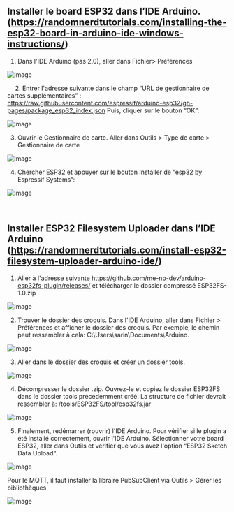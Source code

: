 ## Installer le board ESP32 dans l’IDE Arduino. (https://randomnerdtutorials.com/installing-the-esp32-board-in-arduino-ide-windows-instructions/)
1.	Dans l'IDE Arduino (pas 2.0), aller dans Fichier> Préférences

![image](https://user-images.githubusercontent.com/89463240/228365218-8526f81f-c23b-4dda-a570-b5eb5e57da7c.png)

 
2.	Entrer l'adresse suivante dans le champ “URL de gestionnaire de cartes supplémentaires” :
https://raw.githubusercontent.com/espressif/arduino-esp32/gh-pages/package_esp32_index.json
Puis, cliquer sur le bouton “OK”:

 ![image](https://user-images.githubusercontent.com/89463240/228366378-ed489a3a-9a9a-40d8-a1a9-e98153258acf.png)
 
3.	Ouvrir le Gestionnaire de carte. Aller dans Outils > Type de carte > Gestionnaire de carte

 ![image](https://user-images.githubusercontent.com/89463240/228366440-efc16bad-bf68-4de1-941f-8936bcfccf1f.png)

4.	Chercher ESP32 et appuyer sur le bouton Installer de “esp32 by Espressif Systems“:

 ![image](https://user-images.githubusercontent.com/89463240/228366484-715ab89d-7758-4ec4-a002-9ca02955c95c.png)

 
## Installer ESP32 Filesystem Uploader dans l’IDE Arduino (https://randomnerdtutorials.com/install-esp32-filesystem-uploader-arduino-ide/)

1) Aller à l'adresse suivante https://github.com/me-no-dev/arduino-esp32fs-plugin/releases/ et télécharger le dossier compressé ESP32FS-1.0.zip

 ![image](https://user-images.githubusercontent.com/89463240/228367129-3a848fa5-9a1c-4664-ad9b-d5b9c5790841.png)
 
2) Trouver le dossier des croquis. Dans l'IDE Arduino, aller dans Fichier > Préférences et afficher le dossier des croquis.
Par exemple, le chemin peut ressembler à cela: C:\Users\sarin\Documents\Arduino.

 ![image](https://user-images.githubusercontent.com/89463240/228367172-ee0d1585-5164-49ee-b805-59dfabe1f69e.png)
 
3) Aller dans le dossier des croquis et créer un dossier tools.

 ![image](https://user-images.githubusercontent.com/89463240/228367262-c871d724-9a2f-4f6e-96ee-26b7b8632233.png)
 
4) Décompresser le dossier .zip. Ouvrez-le et copiez le dossier ESP32FS dans le dossier tools précédemment créé.
La structure de fichier devrait ressembler à: <Dossier-des-croquis>/tools/ESP32FS/tool/esp32fs.jar
  
 ![image](https://user-images.githubusercontent.com/89463240/228367647-3e1a9e7e-64cd-46e6-afd6-314ddc10b835.png)
 
5) Finalement, redémarrer (rouvrir) l'IDE Arduino. Pour vérifier si le plugin a été installé correctement, ouvrir l'IDE Arduino.
Sélectionner votre board ESP32, aller dans Outils et vérifier que vous avez l'option “ESP32 Sketch Data Upload“.
  
 ![image](https://user-images.githubusercontent.com/89463240/228367741-ed689fbd-0fcd-4f06-aa3e-e6abb9479fc4.png)

Pour le MQTT, il faut installer la libraire PubSubClient via Outils > Gérer les bibliothèques

 ![image](https://user-images.githubusercontent.com/89463240/228368532-a11e78ec-05fb-4dc7-8f83-ec50c57eb2cf.png)
  
